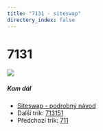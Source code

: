 ```yaml
---
title: "7131 - siteswap"
directory_index: false
---
```


# 7131

![](/animace/siteswap/7131.gif)

##### Kam dál

- [Siteswap - podrobný návod](/siteswap.html "Podrobné vysvětlení siteswapů..")
- Další trik: [713151](713151.html "Siteswap 713151")
- Předchozí trik: [711](711.html "Siteswap 711")

